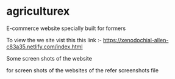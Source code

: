 # agriculturex
E-commerce website specially built for formers

To view the we site vist this this link :-  https://xenodochial-allen-c83a35.netlify.com/index.html

Some screen shots of the website

for screen shots of the websites of the refer screenshots file
